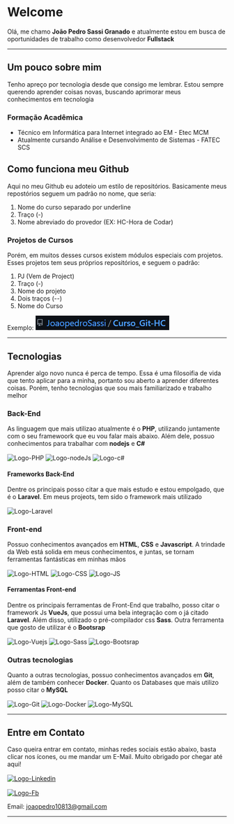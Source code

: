 # Welcome

Olá, me chamo **João Pedro Sassi Granado** e atualmente estou em busca de oportunidades de trabalho como desenvolvedor **Fullstack**
***

## Um pouco sobre mim
Tenho apreço por tecnologia desde que consigo me lembrar. Estou sempre querendo aprender coisas novas, buscando aprimorar meus conhecimentos em tecnologia
### Formação Acadêmica
- Técnico em Informática para Internet integrado ao EM - Etec MCM
- Atualmente cursando Análise e Desenvolvimento de Sistemas - FATEC SCS

## Como funciona meu Github
Aqui no meu Github eu adoteio um estilo de repositórios. Basicamente meus repostórios seguem um padrão no nome, que seria:
1. Nome do curso separado por underline
2. Traço (-)
3. Nome abreviado do provedor (EX: HC-Hora de Codar)

### Projetos de Cursos
Porém, em muitos desses cursos existem módulos especiais com projetos. Esses projetos tem seus próprios repositórios, e seguem o padrão:
1. PJ (Vem de Project)
2. Traço (-)
3. Nome do projeto 
4. Dois traços (--)
5. Nome do Curso

Exemplo:
![Exemplo de Nome](exemplo_padrao.png)
***

## Tecnologias
Aprender algo novo nunca é perca de tempo. Essa é uma filosoifia de vida que tento aplicar para a minha, portanto sou aberto a aprender diferentes coisas. Porém, tenho tecnologias que sou mais familiarizado e trabalho melhor


### Back-End
As linguagem que mais utilizao atualmente é o **PHP**, utilizando juntamente com o seu framewoork que eu vou falar mais abaixo. Além dele, possuo conhecimentos para trabalhar com **nodejs** e **C#** 
<br>

<img align="center" alt="Logo-PHP" height="40" width="50" src="https://cdn.jsdelivr.net/gh/devicons/devicon/icons/php/php-plain.svg"></li>
<img align="center" alt="Logo-nodeJs" height="40" width="50" src="https://cdn.jsdelivr.net/gh/devicons/devicon/icons/nodejs/nodejs-original-wordmark.svg"></li>
<img align="center" alt="Logo-c#" height="40" width="50" src="https://cdn.jsdelivr.net/gh/devicons/devicon/icons/csharp/csharp-original.svg"></li>


#### Frameworks Back-End
Dentre os principais posso citar a que mais estudo e estou empolgado, que é o **Laravel**. Em meus projeots, tem sido o framework mais utilizado
<br>

<img align="center" alt="Logo-Laravel" height="40" width="40" src="https://cdn.jsdelivr.net/gh/devicons/devicon/icons/laravel/laravel-plain.svg"></li>

### Front-end
Possuo conhecimentos avançados em **HTML**, **CSS** e **Javascript**. A trindade da Web está solida em meus conhecimentos, e juntas, se tornam ferramentas fantásticas em minhas mãos
<br>

<img align="center" alt="Logo-HTML" height="40" width="50" src="https://cdn.jsdelivr.net/gh/devicons/devicon/icons/html5/html5-original.svg"></li>
<img align="center" alt="Logo-CSS" height="40" width="50" src="https://cdn.jsdelivr.net/gh/devicons/devicon/icons/css3/css3-original.svg"></li>
<img align="center" alt="Logo-JS" height="40" width="50" src="https://cdn.jsdelivr.net/gh/devicons/devicon/icons/javascript/javascript-original.svg"></li>

#### Ferramentas Front-end
Dentre os principais ferramentas de Front-End que trabalho, posso citar o framework Js **VueJs**, que possui uma bela integração com o já citado **Laravel**. Além disso, utilizado o pré-compilador css **Sass**. Outra ferramenta que gosto de utilizar é o **Bootsrap**
<br>

<img align="center" alt="Logo-Vuejs" height="40" width="40" src="https://cdn.jsdelivr.net/gh/devicons/devicon/icons/vuejs/vuejs-original.svg"></li>
<img align="center" alt="Logo-Sass" height="40" width="40" src="https://cdn.jsdelivr.net/gh/devicons/devicon/icons/sass/sass-original.svg"></li>
<img align="center" alt="Logo-Bootsrap" height="40" width="40" src="https://cdn.jsdelivr.net/gh/devicons/devicon/icons/bootstrap/bootstrap-plain.svg"></li>
<br>

### Outras tecnologias
Quanto a outras tecnologias, possuo conhecimentos avançados em **Git**, além de também conhecer **Docker**. Quanto os Databases que mais utilizo posso citar o **MySQL**
<br>

<img align="center" alt="Logo-Git" height="40" width="40" src="https://cdn.jsdelivr.net/gh/devicons/devicon/icons/git/git-original.svg"></li>
<img align="center" alt="Logo-Docker" height="40" width="40" src="https://cdn.jsdelivr.net/gh/devicons/devicon/icons/docker/docker-plain.svg"></li>
<img align="center" alt="Logo-MySQL" height="40" width="40" src="https://cdn.jsdelivr.net/gh/devicons/devicon/icons/mysql/mysql-plain-wordmark.svg"></li>

***
## Entre em Contato
Caso queira entrar em contato, minhas redes sociais estão abaixo, basta clicar nos ícones, ou me mandar um E-Mail. Muito obrigado por chegar até aqui!

<a href="https://www.linkedin.com/in/jo%C3%A3o-pedro-sassi-granado-4523441a8/" target="_blank"><img align="center" alt="Logo-Linkedin" height="40" width="40" src="https://cdn.jsdelivr.net/gh/devicons/devicon/icons/linkedin/linkedin-original.svg"></a>

<a href="https://www.facebook.com/joaopedro.sassigranado/" target="_blank"><img align="center" alt="Logo-Fb" height="40" width="40" src="https://cdn.jsdelivr.net/gh/devicons/devicon/icons/facebook/facebook-original.svg"></a>

Email: joaopedro10813@gmail.com

***

